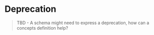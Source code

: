# Deprecation

> TBD - A schema might need to express a deprecation, how can a concepts definition
help?
